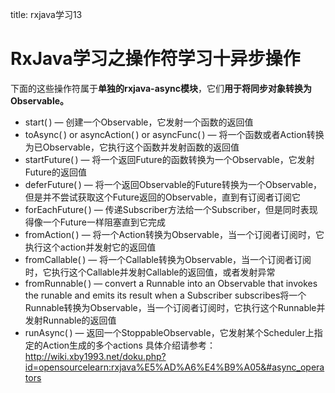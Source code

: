 title: rxjava学习13 

#  RxJava学习之操作符学习十异步操作 
下面的这些操作符属于**单独的rxjava-async模块**，它们**用于将同步对象转换为Observable。**
  * start( ) — 创建一个Observable，它发射一个函数的返回值
  * toAsync( ) or asyncAction( ) or asyncFunc( ) — 将一个函数或者Action转换为已Observable，它执行这个函数并发射函数的返回值
  * startFuture( ) — 将一个返回Future的函数转换为一个Observable，它发射Future的返回值
  * deferFuture( ) — 将一个返回Observable的Future转换为一个Observable，但是并不尝试获取这个Future返回的Observable，直到有订阅者订阅它
  * forEachFuture( ) — 传递Subscriber方法给一个Subscriber，但是同时表现得像一个Future一样阻塞直到它完成
  * fromAction( ) — 将一个Action转换为Observable，当一个订阅者订阅时，它执行这个action并发射它的返回值
  * fromCallable( ) — 将一个Callable转换为Observable，当一个订阅者订阅时，它执行这个Callable并发射Callable的返回值，或者发射异常
  * fromRunnable( ) — convert a Runnable into an Observable that invokes the runable and emits its result when a Subscriber subscribes将一个Runnable转换为Observable，当一个订阅者订阅时，它执行这个Runnable并发射Runnable的返回值
  * runAsync( ) — 返回一个StoppableObservable，它发射某个Scheduler上指定的Action生成的多个actions
具体介绍请参考：http://wiki.xby1993.net/doku.php?id=opensourcelearn:rxjava%E5%AD%A6%E4%B9%A05&#async_operators